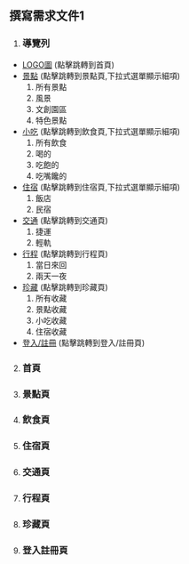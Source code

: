 ## 撰寫需求文件1

1. ### 導覽列
- [LOGO圖](#首頁) (點擊跳轉到首頁)
- [景點](#景點頁) (點擊跳轉到景點頁,下拉式選單顯示細項)
    1. 所有景點
    2. 風景
    3. 文創園區
    4. 特色景點
- [小吃](#飲食頁) (點擊跳轉到飲食頁,下拉式選單顯示細項)   
    1. 所有飲食
    2. 喝的
    3. 吃飽的
    4. 吃嘴饞的
- [住宿](#住宿頁) (點擊跳轉到住宿頁,下拉式選單顯示細項)
    1. 飯店
    2. 民宿
- [交通](#交通頁) (點擊跳轉到交通頁)
    1. 捷運
    2. 輕軌
- [行程](#行程頁) (點擊跳轉到行程頁)
    1. 當日來回
    2. 兩天一夜
- [珍藏](#珍藏頁) (點擊跳轉到珍藏頁)
    1. 所有收藏
    2. 景點收藏
    3. 小吃收藏
    4. 住宿收藏
- [登入/註冊](#登入註冊頁) (點擊跳轉到登入/註冊頁)

2. ### 首頁
   
3. ### 景點頁
   
4. ### 飲食頁

5. ### 住宿頁

6. ### 交通頁

7. ### 行程頁

8. ### 珍藏頁

9.  ### 登入註冊頁
